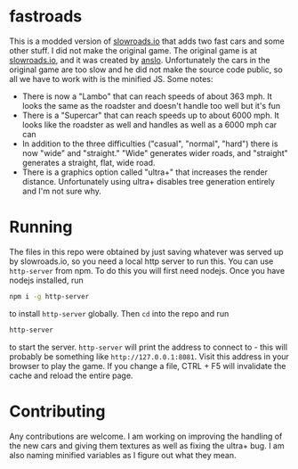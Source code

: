 # fastroads

This is a modded version of [slowroads.io](slowroads.io) that adds two fast cars and some other stuff. I did not make the original game. The original game is at [slowroads.io](slowroads.io), and it was created by [anslo](https://twitter.com/anslogen). Unfortunately the cars in the original game are too slow and he did not make the source code public, so all we have to work with is the minified JS. Some notes:

- There is now a "Lambo" that can reach speeds of about 363 mph. It looks the same as the roadster and doesn't handle too well but it's fun
- There is a "Supercar" that can reach speeds up to about 6000 mph. It looks like the roadster as well and handles as well as a 6000 mph car can
- In addition to the three difficulties ("casual", "normal", "hard") there is now "wide" and "straight." "Wide" generates wider roads, and "straight" generates a straight, flat, wide road.
- There is a graphics option called "ultra+" that increases the render distance. Unfortunately using ultra+ disables tree generation entirely and I'm not sure why.

# Running

The files in this repo were obtained by just saving whatever was served up by slowroads.io, so you need a local http server to run this. You can use `http-server` from npm. To do this you will first need nodejs. Once you have nodejs installed, run

```sh
npm i -g http-server
```

to install `http-server` globally. Then `cd` into the repo and run

```sh
http-server
```

to start the server. `http-server` will print the address to connect to - this will probably be something like `http://127.0.0.1:8081`. Visit this address in your browser to play the game. If you change a file, CTRL + F5 will invalidate the cache and reload the entire page.

# Contributing

Any contributions are welcome. I am working on improving the handling of the new cars and giving them textures as well as fixing the ultra+ bug. I am also naming minified variables as I figure out what they mean.
